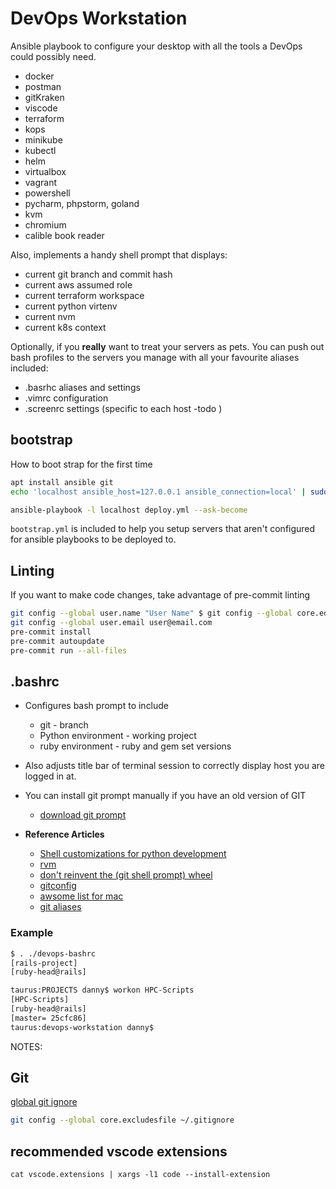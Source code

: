 # DevOps Workstation

Ansible playbook to configure your desktop with all the tools a DevOps could possibly need.

* docker
* postman
* gitKraken
* viscode
* terraform
* kops
* minikube
* kubectl
* helm
* virtualbox
* vagrant
* powershell
* pycharm, phpstorm, goland
* kvm
* chromium
* calible book reader

Also, implements a handy shell prompt that displays:

* current git branch and commit hash
* current aws assumed role
* current terraform workspace
* current python virtenv
* current nvm
* current k8s context


Optionally, if you **really** want to treat your servers as pets.
You can push out bash profiles to the servers you manage with all your 
favourite aliases included:

* .basrhc aliases and settings
* .vimrc configuration
* .screenrc settings (specific to each host -todo )

## bootstrap

How to boot strap for the first time

```bash
apt install ansible git
echo 'localhost ansible_host=127.0.0.1 ansible_connection=local' | sudo tee /etc/ansible/hosts

ansible-playbook -l localhost deploy.yml --ask-become
```

`bootstrap.yml` is included to help you setup servers that aren't configured for ansible playbooks to be deployed to.

## Linting

If you want to make code changes, take advantage of pre-commit linting

```bash
git config --global user.name "User Name" $ git config --global core.editor "vi"
git config --global user.email user@email.com
pre-commit install
pre-commit autoupdate
pre-commit run --all-files
```

## .bashrc

* Configures bash prompt to include
  * git - branch
  * Python environment - working project
  * ruby environment - ruby and gem set versions

* Also adjusts title bar of terminal session to correctly display host
 you are logged in at.
* You can install git prompt manually if you have an old version of GIT
  * [download git prompt](https://github.com/git/git/raw/master/contrib/completion/git-prompt.sh)

* **Reference Articles**
  * [Shell customizations for python development](http://cewing.github.io/training.codefellows/lectures/day01/shell.html)
  * [rvm](http://sirupsen.com/get-started-right-with-rvm/)
  * [don't reinvent the (git shell prompt) wheel](http://ithaca.arpinum.org/2013/01/02/git-prompt.html)
  * [gitconfig](https://github.com/jamming/dotfiles/blob/master/git/gitconfig)
  * [awsome list for mac](https://natelandau.com/my-mac-osx-bash_profile/)
  * [git aliases](http://durdn.com/blog/2012/11/22/must-have-git-aliases-advanced-examples/)

### Example

```bash
$ . ./devops-bashrc
[rails-project]
[ruby-head@rails]

taurus:PROJECTS danny$ workon HPC-Scripts
[HPC-Scripts]
[ruby-head@rails]
[master= 25cfc86]
taurus:devops-workstation danny$
```

NOTES:

## Git

[global git ignore](https://gist.github.com/subfuzion/db7f57fff2fb6998a16c)

```bash
git config --global core.excludesfile ~/.gitignore
```


## recommended vscode extensions
```
cat vscode.extensions | xargs -l1 code --install-extension
```
